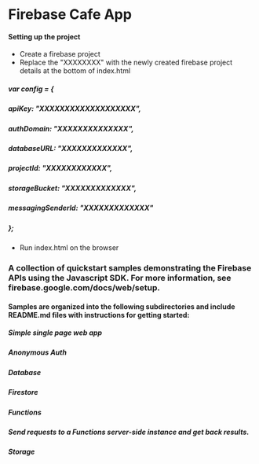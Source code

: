 # Firebase Cafe App
#### Setting up the project

* Create a firebase project 
* Replace the "XXXXXXXX" with the newly created firebase project details at the bottom of index.html


 ##### var config = {
  #####   apiKey: "XXXXXXXXXXXXXXXXXXX",
 #####    authDomain: "XXXXXXXXXXXXXX",
 #####    databaseURL: "XXXXXXXXXXXXX",
  #####   projectId: "XXXXXXXXXXXX",
 #####    storageBucket: "XXXXXXXXXXXXX",
 #####    messagingSenderId: "XXXXXXXXXXXXX"
##### };
 * Run index.html on the browser 
### A collection of quickstart samples demonstrating the Firebase APIs using the Javascript SDK. For more information, see firebase.google.com/docs/web/setup.

#### Samples are organized into the following subdirectories and include README.md files with instructions for getting started:

##### Simple single page web app
##### Anonymous Auth
##### Database
##### Firestore
##### Functions
##### Send requests to a Functions server-side instance and get back results.
##### Storage
